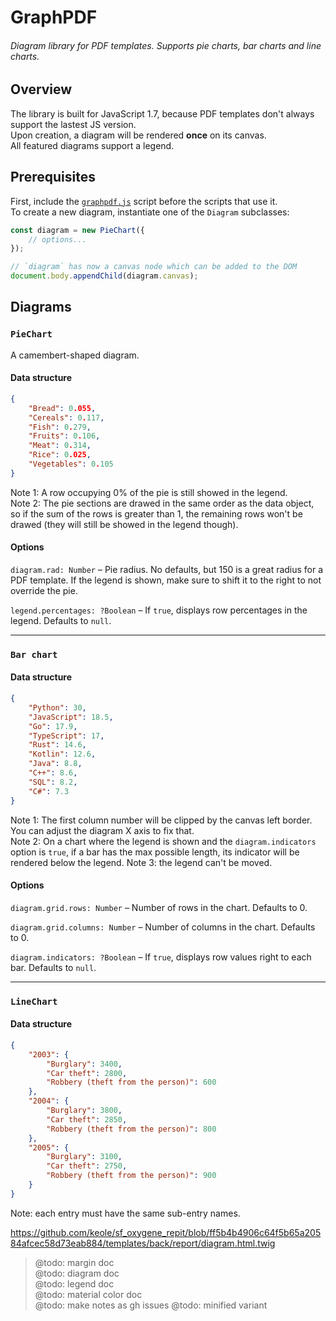 # GraphPDF





###### *Diagram library for PDF templates. Supports pie charts, bar charts and line charts.*





## Overview

The library is built for JavaScript 1.7, because PDF templates don't always support the lastest JS version.  
Upon creation, a diagram will be rendered **once** on its canvas.  
All featured diagrams support a legend.  





## Prerequisites

First, include the [`graphpdf.js`](https://github.com/matteokeole/graphpdf/blob/master/graphpdf.js) script before the scripts that use it.  
To create a new diagram, instantiate one of the `Diagram` subclasses:
```js
const diagram = new PieChart({
	// options...
});

// `diagram` has now a canvas node which can be added to the DOM
document.body.appendChild(diagram.canvas);
```





## Diagrams





### `PieChart`
A camembert-shaped diagram.

#### Data structure
```json
{
	"Bread": 0.055,
	"Cereals": 0.117,
	"Fish": 0.279,
	"Fruits": 0.106,
	"Meat": 0.314,
	"Rice": 0.025,
	"Vegetables": 0.105
}
```
Note 1: A row occupying 0% of the pie is still showed in the legend.  
Note 2: The pie sections are drawed in the same order as the data object, so if the sum of the rows is greater than 1, the remaining rows won't be drawed (they will still be showed in the legend though).

#### Options

`diagram.rad: Number` – Pie radius. No defaults, but 150 is a great radius for a PDF template. If the legend is shown, make sure to shift it to the right to not override the pie.

`legend.percentages: ?Boolean` – If `true`, displays row percentages in the legend. Defaults to `null`.





***





### `Bar chart`

#### Data structure

```json
{
	"Python": 30,
	"JavaScript": 18.5,
	"Go": 17.9,
	"TypeScript": 17,
	"Rust": 14.6,
	"Kotlin": 12.6,
	"Java": 8.8,
	"C++": 8.6,
	"SQL": 8.2,
	"C#": 7.3
}
```

Note 1: The first column number will be clipped by the canvas left border. You can adjust the diagram X axis to fix that.  
Note 2: On a chart where the legend is shown and the `diagram.indicators` option is `true`, if a bar has the max possible length, its indicator will be rendered below the legend.
Note 3: the legend can't be moved.

#### Options

`diagram.grid.rows: Number` – Number of rows in the chart. Defaults to 0.

`diagram.grid.columns: Number` – Number of columns in the chart. Defaults to 0.

`diagram.indicators: ?Boolean` – If `true`, displays row values right to each bar. Defaults to `null`.





***





### `LineChart`

#### Data structure

```json
{
	"2003": {
		"Burglary": 3400,
		"Car theft": 2800,
		"Robbery (theft from the person)": 600
	},
	"2004": {
		"Burglary": 3800,
		"Car theft": 2850,
		"Robbery (theft from the person)": 800
	},
	"2005": {
		"Burglary": 3100,
		"Car theft": 2750,
		"Robbery (theft from the person)": 900
	}
}
```

Note: each entry must have the same sub-entry names.

https://github.com/keole/sf_oxygene_repit/blob/ff5b4b4906c64f5b65a20584afcec58d73eab884/templates/back/report/diagram.html.twig

> @todo: margin doc  
@todo: diagram doc  
@todo: legend doc  
@todo: material color doc  
@todo: make notes as gh issues
@todo: minified variant